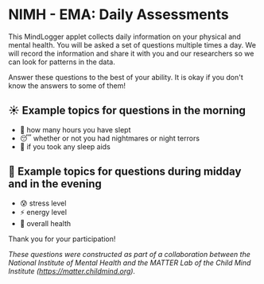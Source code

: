 # NIMH - EMA: Daily Assessments

This MindLogger applet collects daily information on your physical and mental health. 
You will be asked a set of questions multiple times a day. We will record the information and share it with you and our researchers so we can look for patterns in the data.

Answer these questions to the best of your ability. It is okay if you don't know the answers to some of them!

## ☀️ Example topics for questions in the morning

* 🛌 how many hours you have slept
* 😴 whether or not you had nightmares or night terrors
* 💊 if you took any sleep aids

## 🌙 Example topics for questions during midday and in the evening

* 😰 stress level
* ⚡️  energy level
* 🏥 overall health

Thank you for your participation!

*These questions were constructed as part of a collaboration between the National Institute of Mental Health and the MATTER Lab of the Child Mind Institute (https://matter.childmind.org).*

